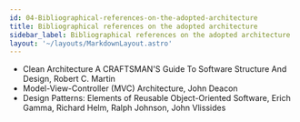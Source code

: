 ```yaml
---
id: 04-Bibliographical-references-on-the-adopted-architecture
title: Bibliographical references on the adopted architecture
sidebar_label: Bibliographical references on the adopted architecture
layout: '~/layouts/MarkdownLayout.astro'
---
```


- Clean Architecture A CRAFTSMAN'S Guide To Software Structure And Design, Robert C. Martin
- Model-View-Controller (MVC) Architecture, John Deacon
- Design Patterns: Elements of Reusable Object-Oriented Software, Erich Gamma, Richard Helm, Ralph Johnson, John Vlissides
